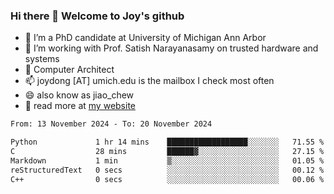 ### Hi there 👋 Welcome to Joy's github

- 🔭 I’m a PhD candidate at University of Michigan Ann Arbor
- 🌱 I’m working with Prof. Satish Narayanasamy on trusted hardware and systems
- 👯 Computer Architect
- 📫 joydong [AT] umich.edu is the mailbox I check most often
- 😄 also know as jiao_chew
- 💬 read more at [my website](https://joydddd.github.io/)
<!--START_SECTION:waka-->

```txt
From: 13 November 2024 - To: 20 November 2024

Python             1 hr 14 mins    ██████████████████░░░░░░░   71.55 %
C                  28 mins         ██████▓░░░░░░░░░░░░░░░░░░   27.15 %
Markdown           1 min           ▒░░░░░░░░░░░░░░░░░░░░░░░░   01.05 %
reStructuredText   0 secs          ░░░░░░░░░░░░░░░░░░░░░░░░░   00.12 %
C++                0 secs          ░░░░░░░░░░░░░░░░░░░░░░░░░   00.06 %
```

<!--END_SECTION:waka-->
